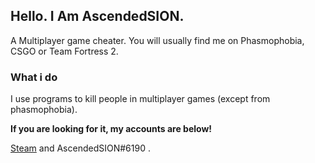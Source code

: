 ## Hello. I Am AscendedSION.

A Multiplayer game cheater.
You will usually find me on Phasmophobia, CSGO or Team Fortress 2.

### What i do

I use programs to kill people in multiplayer games (except from phasmophobia).


**If you are looking for it, my accounts are below!**

[Steam](https://steamcommunity.com/id/AscendedSION/) and AscendedSION#6190 .
